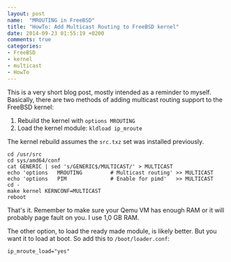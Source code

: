```yaml
---
layout: post
name:  "MROUTING in FreeBSD"
title: "HowTo: Add Multicast Routing to FreeBSD kernel"
date: 2014-09-23 01:55:19 +0200
comments: true
categories: 
- FreeBSD
- kernel
- multicast
- HowTo
---
```


This is a very short blog post, mostly intended as a reminder to myself.
Basically, there are two methods of adding multicast routing support to
the FreeBSD kernel:

1. Rebuild the kernel with `options MROUTING`
2. Load the kernel module: `kldload ip_mroute`

The kernel rebuild assumes the `src.txz` set was installed previously.

    cd /usr/src
    cd sys/amd64/conf
    cat GENERIC | sed 's/GENERIC$/MULTICAST/' > MULTICAST
    echo 'options   MROUTING         # Multicast routing' >> MULTICAST
    echo 'options   PIM              # Enable for pimd'   >> MULTICAST
    cd -
    make kernel KERNCONF=MULTICAST
    reboot

That's it.  Remember to make sure your Qemu VM has enough RAM or it
will probably page fault on you.  I use 1,0 GB RAM.

The other option, to load the ready made module, is likely better.  But
you want it to load at boot.  So add this to `/boot/loader.conf`:

    ip_mroute_load="yes"

